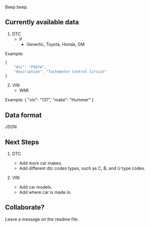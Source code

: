 Beep beep.

## Currently available data

1. DTC
    - P
      - Genertic, Toyota, Honda, GM
      
Example:
```javascript
{
    "dtc": "P1674",
    "description": "Tachometer Control Circuit"
}
```
    
2. VIN
    - WMI
    
Example:
{
 "vin": "137",
 "make": "Hummer"
}

## Data format

JSON

## Next Steps

1. DTC
    - Add more car makes.
    - Add different dtc codes types, such as C, B, and U type codes.
  
2. VIN
    - Add car models.
    - Add where car is made in.
    
## Collaborate?

Leave a message on the readme file.
